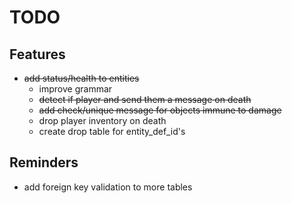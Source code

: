 # TODO
## Features
* ~~add status/health to entities~~
  * improve grammar
  * ~~detect if player and send them a message on death~~
  * ~~add check/unique message for objects immune to damage~~
  * drop player inventory on death
  * create drop table for entity_def_id's

## Reminders
* add foreign key validation to more tables
